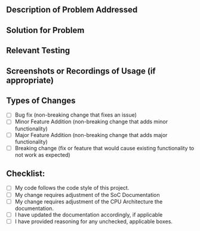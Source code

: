 <!--- Provide a general summary of your changes in the Title above -->

## Description of Problem Addressed
<!--- Why is this change required? What problem does it solve? -->
<!--- If it fixes an open issue, please link to the issue here. -->

## Solution for Problem
<!--- How did you fix the issue, or how did you make the change? -->
<!-- Create an overall description of the new additions in your branch. -->

## Relevant Testing
<!--- Please describe in detail how you tested your changes. -->
<!--- Include details of your testing environment, the tests you ran to -->
<!--- see how your change affects other areas of the code, etc. -->

## Screenshots or Recordings of Usage (if appropriate)

## Types of Changes
<!--- What types of changes does your code introduce? Put an `x` in all the boxes that apply: -->
- [ ] Bug fix (non-breaking change that fixes an issue)
- [ ] Minor Feature Addition (non-breaking change that adds minor functionality)
- [ ] Major Feature Addition (non-breaking change that adds major functionality)
- [ ] Breaking change (fix or feature that would cause existing functionality to not work as expected)

## Checklist:
- [ ] My code follows the code style of this project.
- [ ] My change requires adjustment of the SoC Documentation
- [ ] My change requires adjustment of the CPU Architecture the documentation.
- [ ] I have updated the documentation accordingly, if applicable
- [ ] I have provided reasoning for any unchecked, applicable boxes.
